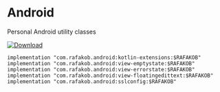 # Android
Personal Android utility classes


[ ![Download](https://api.bintray.com/packages/rafakob/maven/kotlin-extensions/images/download.svg) ](https://bintray.com/rafakob/maven/kotlin-extensions/_latestVersion)


```
implementation "com.rafakob.android:kotlin-extensions:$RAFAKOB"
implementation "com.rafakob.android:view-emptystate:$RAFAKOB"
implementation "com.rafakob.android:view-errorstate:$RAFAKOB"
implementation "com.rafakob.android:view-floatingedittext:$RAFAKOB"
implementation "com.rafakob.android:sslconfig:$RAFAKOB"
```